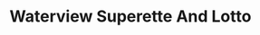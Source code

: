 ---
title: "Waterview Superette And Lotto"
url: /auckland/waterview-superette-and-lotto/
shop: Lebensmittel
---